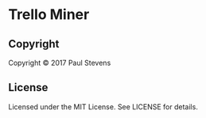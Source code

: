# Trello Miner

## Copyright

Copyright &copy; 2017 Paul Stevens

## License

Licensed under the MIT License. See LICENSE for details.
